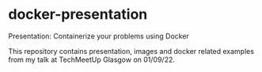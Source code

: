 # docker-presentation
Presentation: Containerize your problems using Docker 

This repository contains presentation, images and docker related examples from my talk at TechMeetUp Glasgow on 01/09/22. 
